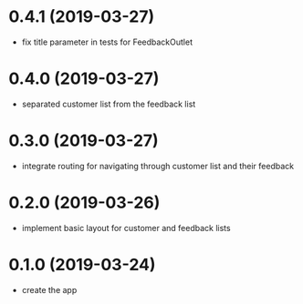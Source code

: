 # 0.4.1 (2019-03-27)

* fix title parameter in tests for FeedbackOutlet

# 0.4.0 (2019-03-27)

* separated customer list from the feedback list

# 0.3.0 (2019-03-27)

* integrate routing for navigating through customer list and their feedback

# 0.2.0 (2019-03-26)

* implement basic layout for customer and feedback lists

# 0.1.0 (2019-03-24)

* create the app
